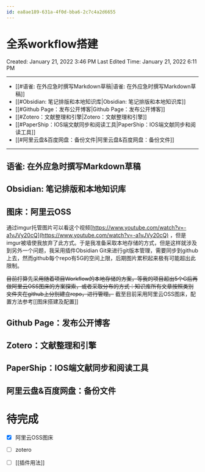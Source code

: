 ```yaml
---
id: ea8ae189-631a-4f0d-bba6-2c7c4a2d6655
---
```

# 全系workflow搭建
Created: January 21, 2022 3:46 PM
Last Edited Time: January 21, 2022 6:11 PM

---
- [[#语雀: 在外应急时撰写Markdown草稿|语雀: 在外应急时撰写Markdown草稿]]
- [[#Obsidian: 笔记排版和本地知识库|Obsidian: 笔记排版和本地知识库]]
- [[#Github Page：发布公开博客|Github Page：发布公开博客]]
- [[#Zotero：文献整理和引擎|Zotero：文献整理和引擎]]
- [[#PaperShip：IOS端文献同步和阅读工具|PaperShip：IOS端文献同步和阅读工具]]
- [[#阿里云盘&百度网盘：备份文件|阿里云盘&百度网盘：备份文件]]

---

## 语雀: 在外应急时撰写Markdown草稿

## Obsidian: 笔记排版和本地知识库



## 图床：阿里云OSS
通过imgur托管图片可以看这个视频[https://www.youtube.com/watch?v=-a1vJVy20cQ](https://www.youtube.com/watch?v=-a1vJVy20cQ) ，但是imgur被墙使我放弃了此方式。于是我准备采取本地存储的方式，但是这样就涉及到另外一个问题，我采用插件Obsidian Git来进行git版本管理，需要同步到github上去，然而github每个repo有5G的空间上限，后期图片累积起来极有可能超出此限制。

~~目前打算先采用随着项目Workflow的本地存储的方案，等我的项目超出5个G后再做阿里云OSS图床的方案探索，或者采取分布的方式：知识库所有文章按照类别文件夹在github上分别建立repo，进行管理。~~
截至目前采用阿里云OSS图床，配置方法参考[[图床搭建及配置]]

## Github Page：发布公开博客

## Zotero：文献整理和引擎

## PaperShip：IOS端文献同步和阅读工具

## 阿里云盘&百度网盘：备份文件


# 待完成
- [x] 阿里云OSS图床
- [ ] zotero
- [ ] [[插件用法]]

